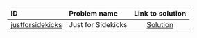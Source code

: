 | ID | Problem name | Link to solution |
|:---|:---|:---:|
| [justforsidekicks](https://open.kattis.com/problems/justforsidekicks) | Just for Sidekicks | [Solution](https://github.com/versenyi98/kattis-solutions/tree/main/solutions/Just%20for%20Sidekicks)|
